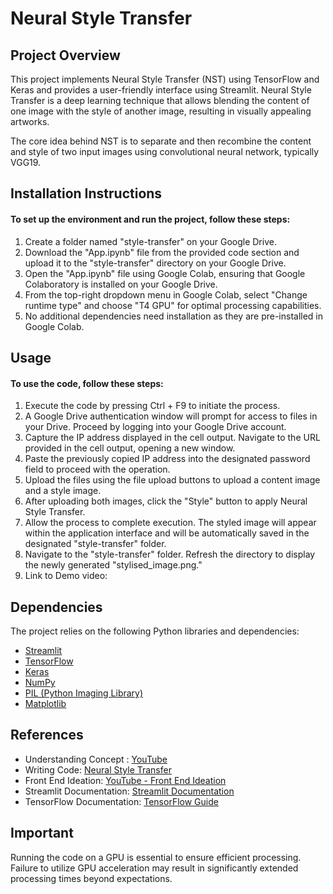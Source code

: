 
# Neural Style Transfer




## Project Overview
This project implements Neural Style Transfer (NST) using TensorFlow and Keras and provides a user-friendly interface using Streamlit. Neural Style Transfer is a deep learning technique that allows blending the content of one image with the style of another image, resulting in visually appealing artworks.

The core idea behind NST is to separate and then recombine the content and style of two input images using convolutional neural network, typically VGG19.
## Installation Instructions
#### To set up the environment and run the project, follow these steps:
1. Create a folder named "style-transfer" on your Google Drive.
2. Download the "App.ipynb" file from the provided code section and upload it to the "style-transfer" directory on your Google Drive.
3. Open the "App.ipynb" file using Google Colab, ensuring that Google Colaboratory is installed on your Google Drive.
4. From the top-right dropdown menu in Google Colab, select "Change runtime type" and choose "T4 GPU" for optimal processing capabilities.
5. No additional dependencies need installation as they are pre-installed in Google Colab.
## Usage
#### To use the code, follow these steps:
1. Execute the code by pressing Ctrl + F9 to initiate the process.
2. A Google Drive authentication window will prompt for access to files in your Drive. Proceed by logging into your Google Drive account.
3. Capture the IP address displayed in the cell output. Navigate to the URL provided in the cell output, opening a new window.
4. Paste the previously copied IP address into the designated password field to proceed with the operation.
5. Upload the files using the file upload buttons to upload a content image and a style image.
6. After uploading both images, click the "Style" button to apply Neural Style Transfer.
7. Allow the process to complete execution. The styled image will appear within the application interface and will be automatically saved in the designated "style-transfer" folder.
8. Navigate to the "style-transfer" folder. Refresh the directory to display the newly generated "stylised_image.png."
9. Link to Demo video:
## Dependencies
The project relies on the following Python libraries and dependencies:
- [Streamlit](https://streamlit.io/)
- [TensorFlow](https://www.tensorflow.org/)
- [Keras](https://keras.io/)
- [NumPy](https://numpy.org/)
- [PIL (Python Imaging Library)](https://pillow.readthedocs.io/en/stable/)
- [Matplotlib](https://matplotlib.org/)

## References
- Understanding Concept : [YouTube](https://youtu.be/ZObZRgyZ3Ig?si=EkWTkXlcAlSn-C0X)
- Writing Code: [Neural Style Transfer](https://keras.io/examples/generative/neural_style_transfer/#image-preprocessing--deprocessing-utilities)
- Front End Ideation: [YouTube - Front End Ideation](https://youtu.be/M3lZNbFJ6I0?si=FgIghyEkrTRIUd-D)
- Streamlit Documentation: [Streamlit Documentation](https://docs.streamlit.io/)
- TensorFlow Documentation: [TensorFlow Guide](https://www.tensorflow.org/guide)

## Important 
Running the code on a GPU is essential to ensure efficient processing. Failure to utilize GPU acceleration may result in significantly extended processing times beyond expectations.
